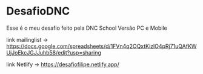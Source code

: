 # DesafioDNC
Esse é o meu desafio feito pela DNC School
Versão PC e Mobile

link mailinglist -> https://docs.google.com/spreadsheets/d/1FVn4q2OQxtKizlO4pRj71uQAfKWUjJoEkcJGJJuhb58/edit?usp=sharing


link Netlify -> https://desafiofilipe.netlify.app/
